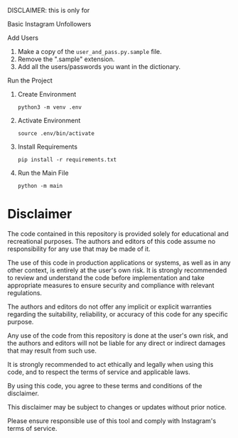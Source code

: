 DISCLAIMER:
this is only for 

Basic Instagram Unfollowers

Add Users

1. Make a copy of the `user_and_pass.py.sample` file.
2. Remove the ".sample" extension.
3. Add all the users/passwords you want in the dictionary.

Run the Project

1. Create Environment

   ```
   python3 -m venv .env
   ```

2. Activate Environment

   ```
   source .env/bin/activate
   ```

3. Install Requirements

   ```
   pip install -r requirements.txt
   ```

4. Run the Main File

   ```
   python -m main
   ```
# Disclaimer

The code contained in this repository is provided solely for educational and recreational purposes. The authors and editors of this code assume no responsibility for any use that may be made of it.

The use of this code in production applications or systems, as well as in any other context, is entirely at the user's own risk. It is strongly recommended to review and understand the code before implementation and take appropriate measures to ensure security and compliance with relevant regulations.

The authors and editors do not offer any implicit or explicit warranties regarding the suitability, reliability, or accuracy of this code for any specific purpose.

Any use of the code from this repository is done at the user's own risk, and the authors and editors will not be liable for any direct or indirect damages that may result from such use.

It is strongly recommended to act ethically and legally when using this code, and to respect the terms of service and applicable laws.

By using this code, you agree to these terms and conditions of the disclaimer.

This disclaimer may be subject to changes or updates without prior notice.


Please ensure responsible use of this tool and comply with Instagram's terms of service.


